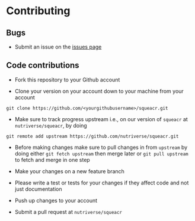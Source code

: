 # Contributing

## Bugs

* Submit an issue on the [issues page](https://github.com/nutriverse/squeacr/issues)

## Code contributions

* Fork this repository to your Github account

* Clone your version on your account down to your machine from your account 

```
git clone https://github.com/<yourgithubusername>/squeacr.git
```

* Make sure to track progress upstream i.e., on our version of `squeacr` 
at `nutriverse/squeacr`, by doing 

```
git remote add upstream https://github.com/nutriverse/squeacr.git
```

* Before making changes make sure to pull changes in from `upstream` by doing 
either `git fetch upstream` then merge later or `git pull upstream` to fetch 
and merge in one step

* Make your changes on a new feature branch

* Please write a test or tests for your changes if they affect code and not just 
documentation

* Push up changes to your account

* Submit a pull request at `nutriverse/squeacr`
